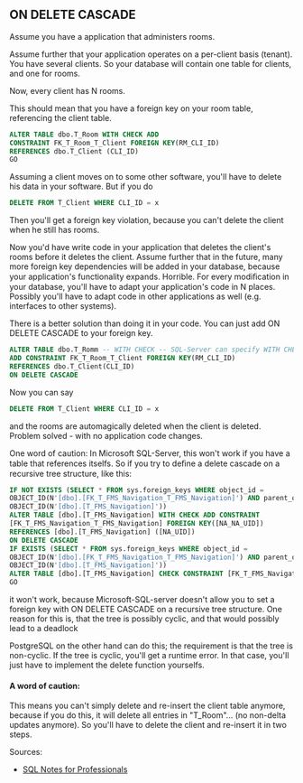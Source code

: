 ## ON DELETE CASCADE
Assume you have a application that administers rooms.

Assume further that your application operates on a per-client basis (tenant).
You have several clients.
So your database will contain one table for clients, and one for rooms.

Now, every client has N rooms.

This should mean that you have a foreign key on your room table, referencing the client table.
```sql
ALTER TABLE dbo.T_Room WITH CHECK ADD
CONSTRAINT FK_T_Room_T_Client FOREIGN KEY(RM_CLI_ID)
REFERENCES dbo.T_Client (CLI_ID)
GO
```
Assuming a client moves on to some other software, you'll have to delete his data in your software. But if you do
```sql
DELETE FROM T_Client WHERE CLI_ID = x
```
Then you'll get a foreign key violation, because you can't delete the client when he still has rooms.

Now you'd have write code in your application that deletes the client's rooms before it deletes the client. Assume
further that in the future, many more foreign key dependencies will be added in your database, because your
application's functionality expands. Horrible. For every modiﬁcation in your database, you'll have to adapt your
application's code in N places. Possibly you'll have to adapt code in other applications as well (e.g. interfaces to
other systems).

There is a better solution than doing it in your code. You can just add ON DELETE CASCADE to your foreign key.

```sql
ALTER TABLE dbo.T_Romm -- WITH CHECK -- SQL-Server can specify WITH CHECK/WITH NOCHECK
ADD CONSTRAINT FK_T_Room_T_Client FOREIGN KEY(RM_CLI_ID)
REFERENCES dbo.T_Client(CLI_ID)
ON DELETE CASCADE
```
Now you can say
```sql
DELETE FROM T_Client WHERE CLI_ID = x
```
and the rooms are automagically deleted when the client is deleted. Problem solved - with no application code changes.

One word of caution: In Microsoft SQL-Server, this won't work if you have a table that references itselfs. So if you try
to deﬁne a delete cascade on a recursive tree structure, like this:

```sql
IF NOT EXISTS (SELECT * FROM sys.foreign_keys WHERE object_id =
OBJECT_ID(N'[dbo].[FK_T_FMS_Navigation_T_FMS_Navigation]') AND parent_object_id =
OBJECT_ID(N'[dbo].[T_FMS_Navigation]'))
ALTER TABLE [dbo].[T_FMS_Navigation] WITH CHECK ADD CONSTRAINT
[FK_T_FMS_Navigation_T_FMS_Navigation] FOREIGN KEY([NA_NA_UID])
REFERENCES [dbo].[T_FMS_Navigation] ([NA_UID])
ON DELETE CASCADE
IF EXISTS (SELECT * FROM sys.foreign_keys WHERE object_id =
OBJECT_ID(N'[dbo].[FK_T_FMS_Navigation_T_FMS_Navigation]') AND parent_object_id =
OBJECT_ID(N'[dbo].[T_FMS_Navigation]'))
ALTER TABLE [dbo].[T_FMS_Navigation] CHECK CONSTRAINT [FK_T_FMS_Navigation_T_FMS_Navigation]
GO
```
it won't work, because Microsoft-SQL-server doesn't allow you to set a foreign key with ON DELETE CASCADE on a
recursive tree structure. One reason for this is, that the tree is possibly cyclic, and that would possibly lead to a
deadlock

PostgreSQL on the other hand can do this;
the requirement is that the tree is non-cyclic.
If the tree is cyclic, you'll get a runtime error.
In that case, you'll just have to implement the delete function yourselfs.

#### A word of caution:
This means you can't simply delete and re-insert the client table anymore, because if you do this, it will delete all
entries in "T_Room"... (no non-delta updates anymore). So you'll have to delete the client and re-insert it in two
steps.

Sources:
* [SQL Notes for Professionals](https://goalkicker.com/SQLBook)